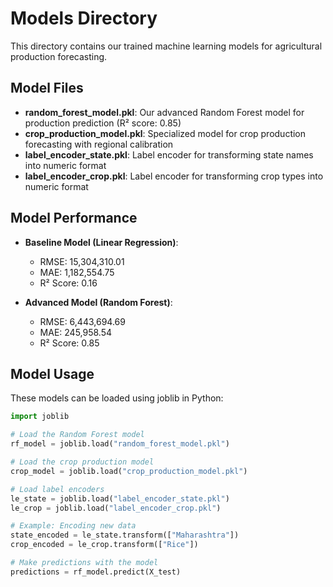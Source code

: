 # Models Directory

This directory contains our trained machine learning models for agricultural production forecasting.

## Model Files
- **random_forest_model.pkl**: Our advanced Random Forest model for production prediction (R² score: 0.85)
- **crop_production_model.pkl**: Specialized model for crop production forecasting with regional calibration
- **label_encoder_state.pkl**: Label encoder for transforming state names into numeric format
- **label_encoder_crop.pkl**: Label encoder for transforming crop types into numeric format

## Model Performance
- **Baseline Model (Linear Regression)**:
  - RMSE: 15,304,310.01
  - MAE: 1,182,554.75
  - R² Score: 0.16
  
- **Advanced Model (Random Forest)**:
  - RMSE: 6,443,694.69
  - MAE: 245,958.54
  - R² Score: 0.85

## Model Usage
These models can be loaded using joblib in Python:

```python
import joblib

# Load the Random Forest model
rf_model = joblib.load("random_forest_model.pkl")

# Load the crop production model
crop_model = joblib.load("crop_production_model.pkl")

# Load label encoders
le_state = joblib.load("label_encoder_state.pkl")
le_crop = joblib.load("label_encoder_crop.pkl")

# Example: Encoding new data
state_encoded = le_state.transform(["Maharashtra"])
crop_encoded = le_crop.transform(["Rice"])

# Make predictions with the model
predictions = rf_model.predict(X_test)
